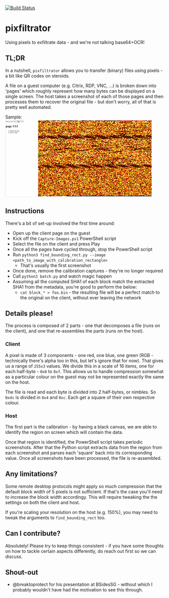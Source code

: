 [![Build Status](https://travis-ci.org/axiomiety/pixfiltrator.svg?branch=master)](https://travis-ci.org/axiomiety/pixfiltrator)

# pixfiltrator

Using pixels to exfiltrate data - and we're not talking base64+OCR!

## TL;DR

In a nutshell, `pixfiltrator` allows you to transfer (binary) files using pixels - a bit like QR codes on steroids. 

A file on a guest computer (e.g. Citrix, RDP, VNC, ...) is broken down into 'pages' which roughly represent how many bytes can be displayed on a single screen. The host takes a screenshot of each of those pages and then processes them to recover the original file - but don't worry, all of that is pretty well automated.

Sample: ![paging animation](https://github.com/axiomiety/pixfiltrator/blob/master/docs/paging1.gif "Paging")


## Instructions

There's a bit of set-up involved the first time around:

 * Open up the client page on the guest
 * Kick off the `Capture-Images.ps1` PowerShell script
 * Select the file on the client and press Play
 * Once all the pages have cycled through, stop the PowerShell script
 * Run `python3 find_bounding_rect.py --image <path_to_image_with_calibration_rectangle>`
   * That's usually the first screenshot
 * Once done, remove the calibration captures - they're no longer required 
 * Call `python3 batch.py` and watch magic happen
 * Assuming all the computed SHA1 of each block match the extracted SHA1 from the metadata, you're good to perform the below:
   * `cat block_* > foo.bin` - the resulting file will be a perfect match to the original on the client, without ever leaving the network

## Details please!

The process is composed of 2 parts - one that decomposes a file (runs on the client), and one that re-assembles the parts (runs on the host).

### Client

A pixel is made of 3 components - one red, one blue, one green (RGB - technically there's alpha too in this, but let's ignore that for now). That gives us a range of `255x3` values. We divide this in a scale of 16 items, one for each half-byte - `0x0` to `0xf`. This allows us to handle compression somewhat as a particular colour on the guest may not be represented exactly the same on the host.

The file is read and each byte is divided into 2 half-bytes, or nimbles. So `0x4c` is divided in `0x4` and `0xc`. Each get a square of their own respective colour.

### Host

The first part is the calibration - by having a black canvas, we are able to identify the region on screen which will contain the data.

Once that region is identified, the PowerShell script takes periodic screenshots. After that the Python script extracts data from the region from each screenshot and parses each 'square' back into its corresponding value. Once all screenshots have been processed, the file is re-assembled.

## Any limitations?

Some remote desktop protocols might apply so much compression that the default block width of 5 pixels is not sufficient. If that's the case you'll need to increase the block width accordingy. This will require tweaking the the settings on both the client and host.

If you're scaling your resolution on the host (e.g. 150%), you may need to tweak the arguments to `find_bounding_rect` too.

## Can I contribute?

Absolutely! Please try to keep things consistent - if you have some thoughts on how to tackle certain aspects differently, do reach out first so we can discuss.

## Shout-out

 * @breaktoprotect for his presentation at BSidesSG - without which I probably wouldn't have had the motivation to see this through.